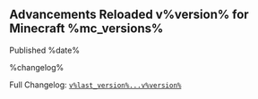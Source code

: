 ## Advancements Reloaded v%version% for Minecraft %mc_versions%

Published %date%

%changelog%

Full Changelog: [`v%last_version%...v%version%`](https://github.com/42atomys/mc-advancements-reloaded/compare/v%last_version%...v%version%)
